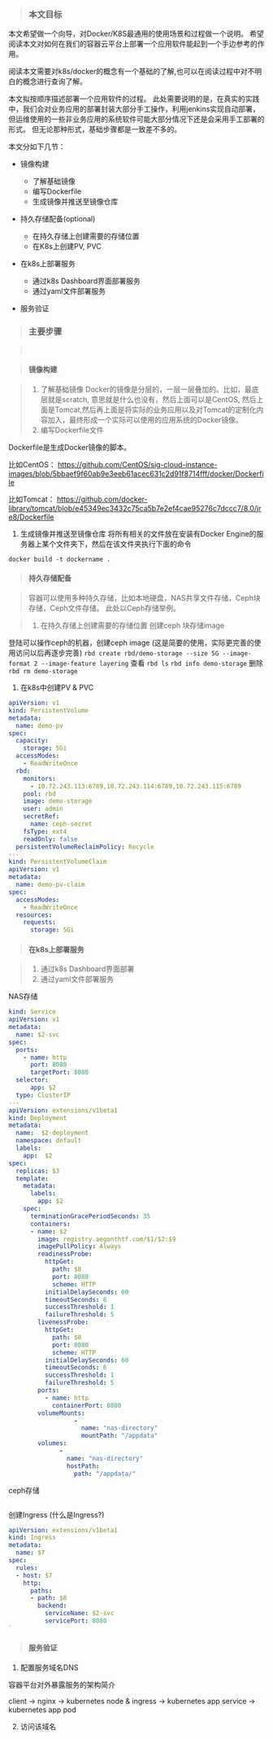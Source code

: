 > ### 本文目标

本文希望做一个向导，对Docker/K8S最通用的使用场景和过程做一个说明。 希望阅读本文对如何在我们的容器云平台上部署一个应用软件能起到一个手边参考的作用。

阅读本文需要对k8s/docker的概念有一个基础的了解,也可以在阅读过程中对不明白的概念进行查询了解。

本文拟按顺序描述部署一个应用软件的过程。 此处需要说明的是，在真实的实践中，我们会对业务应用的部署封装大部分手工操作，利用jenkins实现自动部署，但运维使用的一些非业务应用的系统软件可能大部分情况下还是会采用手工部署的形式。 但无论那种形式，基础步骤都是一致差不多的。

本文分如下几节：

- 镜像构建

  - 了解基础镜像
  - 编写Dockerfile
  - 生成镜像并推送至镜像仓库

- 持久存储配备(optional)

  - 在持久存储上创建需要的存储位置
  - 在K8s上创建PV, PVC

- 在k8s上部署服务

  - 通过k8s Dashboard界面部署服务
  - 通过yaml文件部署服务

- 服务验证

> ### 主要步骤

> <br>

> #### 镜像构建

> 1. 了解基础镜像 Docker的镜像是分层的，一层一层叠加的。比如，最底层就是scratch, 意思就是什么也没有，然后上面可以是CentOS, 然后上面是Tomcat,然后再上面是将实际的业务应用以及对Tomcat的定制化内容加入，最终形成一个实际可以使用的应用系统的Docker镜像。
> 2. 编写Dockerfile文件

Dockerfile是生成Docker镜像的脚本。

比如CentOS： <https://github.com/CentOS/sig-cloud-instance-images/blob/5bbaef9f60ab9e3eeb61acec631c2d91f8714fff/docker/Dockerfile>

比如Tomcat： <https://github.com/docker-library/tomcat/blob/e45349ec3432c75ca5b7e2ef4cae95276c7dccc7/8.0/jre8/Dockerfile>

1. 生成镜像并推送至镜像仓库 将所有相关的文件放在安装有Docker Engine的服务器上某个文件夹下，然后在该文件夹执行下面的命令

```
docker build -t dockername .
```

> #### 持久存储配备

> 容器可以使用多种持久存储，比如本地硬盘，NAS共享文件存储，Ceph块存储，Ceph文件存储。 此处以Ceph存储举例。

> 1. 在持久存储上创建需要的存储位置 创建ceph 块存储image

登陆可以操作ceph的机器，创建ceph image (这是简要的使用，实际更完善的使用访问以后再逐步完善) `rbd create rbd/demo-storage --size 5G --image-format 2 --image-feature layering` 查看 `rbd ls` `rbd info demo-storage` 删除 `rbd rm demo-storage`

1. 在k8s中创建PV & PVC

```yaml
apiVersion: v1
kind: PersistentVolume
metadata:
  name: demo-pv
spec:
  capacity:
    storage: 5Gi
  accessModes:
    - ReadWriteOnce
  rbd:
    monitors:
      - 10.72.243.113:6789,10.72.243.114:6789,10.72.243.115:6789
    pool: rbd
    image: demo-storage
    user: admin
    secretRef:
      name: ceph-secret
    fsType: ext4
    readOnly: false
  persistentVolumeReclaimPolicy: Recycle
---
kind: PersistentVolumeClaim
apiVersion: v1
metadata:
  name: demo-pv-claim
spec:
  accessModes:
    - ReadWriteOnce
  resources:
    requests:
      storage: 5Gi
```

> #### 在k8s上部署服务

> 1. 通过k8s Dashboard界面部署
> 2. 通过yaml文件部署服务

NAS存储

```yaml
kind: Service
apiVersion: v1
metadata:
  name: $2-svc
spec:
  ports:
    - name: http
      port: 8080
      targetPort: 8080
  selector:
      app: $2
  type: ClusterIP
---
apiVersion: extensions/v1beta1
kind: Deployment
metadata:
  name:  $2-deployment
  namespace: default
  labels:
    app:  $2
spec:
  replicas: $3
  template:
    metadata:
      labels:
        app: $2
    spec:
      terminationGracePeriodSeconds: 35
      containers:
      - name: $2
        image: registry.aegonthtf.com/$1/$2:$9
        imagePullPolicy: Always
        readinessProbe:
          httpGet:
            path: $8
            port: 8080
            scheme: HTTP
          initialDelaySeconds: 60
          timeoutSeconds: 6
          successThreshold: 1
          failureThreshold: 5
        livenessProbe:
          httpGet:
            path: $8
            port: 8080
            scheme: HTTP
          initialDelaySeconds: 60
          timeoutSeconds: 6
          successThreshold: 1
          failureThreshold: 5
        ports:
          - name: http
            containerPort: 8080
        volumeMounts:
                  -
                    name: "nas-directory"
                    mountPath: "/appdata"
        volumes:
              -
                name: "nas-directory"
                hostPath:
                  path: "/appdata/"
```

ceph存储

```
```

创建Ingress (什么是Ingress?)

```yaml
apiVersion: extensions/v1beta1
kind: Ingress
metadata:
  name: $7
spec:
  rules:
  - host: $7
    http:
      paths:
      - path: $8
        backend:
          serviceName: $2-svc
          servicePort: 8080
`
```

> #### 服务验证

1. 配置服务域名DNS

容器平台对外暴露服务的架构简介

client -> nginx -> kubernetes node & ingress ->  kubernetes app service ->  kubernetes app pod


2. 访问该域名

